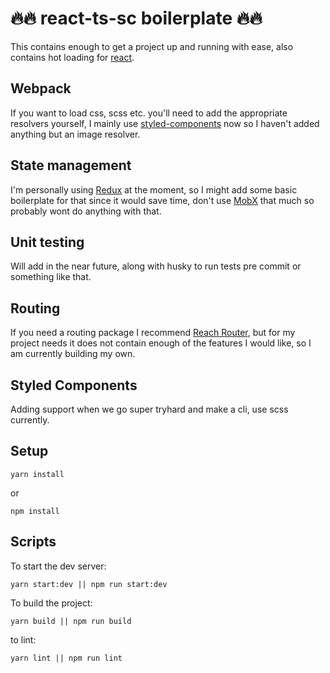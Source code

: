 # 🔥🔥 react-ts-sc boilerplate 🔥🔥
This contains enough to get a project up and running with ease, also contains hot loading for [react](https://github.com/facebook/react). 

## Webpack
If you want to load css, scss etc. you'll need to add the appropriate resolvers yourself, I mainly use [styled-components](https://www.styled-components.com/) now so I haven't added anything but an image resolver. 

## State management 
I'm personally using [Redux](https://github.com/reduxjs/redux) at the moment, so I might add some basic boilerplate for that since it would save time, don't use [MobX](https://github.com/mobxjs/mobx) that much so probably wont do anything with that.

## Unit testing
Will add in the near future, along with husky to run tests pre commit or something like that.

## Routing 
If you need a routing package I recommend [Reach Router](https://github.com/reach/router), but for my project needs it does not contain enough of the features I would like, so I am currently building my own.

## Styled Components
Adding support when we go super tryhard and make a cli, use scss currently.

## Setup

```
yarn install
```
or
```
npm install
```

## Scripts
To start the dev server:
```
yarn start:dev || npm run start:dev
``` 
To build the project:
```
yarn build || npm run build
``` 
to lint: 
```
yarn lint || npm run lint
``` 

